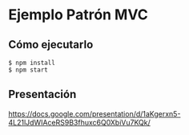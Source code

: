 # Ejemplo Patrón MVC
## Cómo ejecutarlo

```
$ npm install
$ npm start
```
## Presentación
https://docs.google.com/presentation/d/1aKgerxn5-4L21lJdWIAceRS9B3fhuxc6Q0XbiVu7KQk/